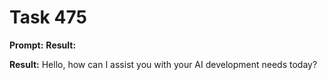 # Task 475

**Prompt:** **Result:**

**Result:**
Hello, how can I assist you with your AI development needs today?
